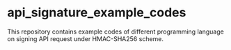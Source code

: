 # api_signature_example_codes
This repository contains example codes of different programming language on signing API request under HMAC-SHA256 scheme.
